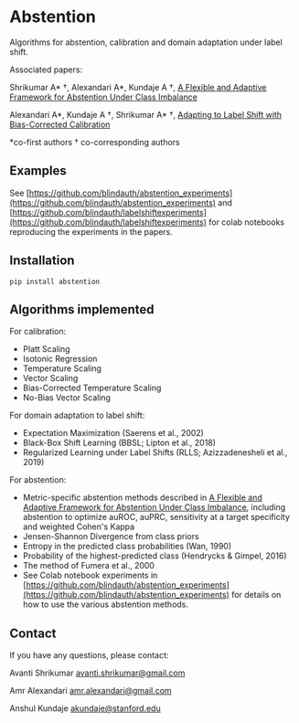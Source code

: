 # Abstention

Algorithms for abstention, calibration and domain adaptation under label shift. 

Associated papers:

Shrikumar A\* &dagger;, Alexandari A\*, Kundaje A &dagger;, [A Flexible and Adaptive Framework for Abstention Under Class Imbalance](https://arxiv.org/abs/1802.07024)

Alexandari A\*, Kundaje A &dagger;, Shrikumar A\* &dagger;, [Adapting to Label Shift with Bias-Corrected Calibration](https://arxiv.org/abs/1901.06852)

*co-first authors
&dagger; co-corresponding authors

## Examples

See [https://github.com/blindauth/abstention_experiments](https://github.com/blindauth/abstention_experiments) and [https://github.com/blindauth/labelshiftexperiments](https://github.com/blindauth/labelshiftexperiments) for colab notebooks reproducing the experiments in the papers. 

## Installation

```
pip install abstention
```

## Algorithms implemented

For calibration:
- Platt Scaling
- Isotonic Regression
- Temperature Scaling
- Vector Scaling
- Bias-Corrected Temperature Scaling
- No-Bias Vector Scaling

For domain adaptation to label shift:
- Expectation Maximization (Saerens et al., 2002)
- Black-Box Shift Learning (BBSL; Lipton et al., 2018)
- Regularized Learning under Label Shifts (RLLS; Azizzadenesheli et al., 2019)

For abstention:
- Metric-specific abstention methods described in [A Flexible and Adaptive Framework for Abstention Under Class Imbalance](https://arxiv.org/abs/1802.07024), including abstention to optimize auROC, auPRC, sensitivity at a target specificity and weighted Cohen's Kappa
- Jensen-Shannon Divergence from class priors
- Entropy in the predicted class probabilities (Wan, 1990)
- Probability of the highest-predicted class (Hendrycks \& Gimpel, 2016)
- The method of Fumera et al., 2000
- See Colab notebook experiments in [https://github.com/blindauth/abstention_experiments](https://github.com/blindauth/abstention_experiments) for details on how to use the various abstention methods.

## Contact

If you have any questions, please contact:

Avanti Shrikumar avanti.shrikumar@gmail.com

Amr Alexandari amr.alexandari@gmail.com

Anshul Kundaje akundaje@stanford.edu

